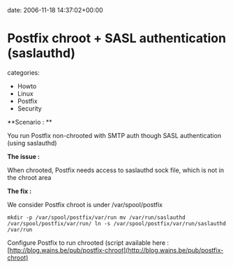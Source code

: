 


date: 2006-11-18 14:37:02+00:00


# Postfix chroot + SASL authentication (saslauthd)

categories:
- Howto
- Linux
- Postfix
- Security


**Scenario : **

You run Postfix non-chrooted with SMTP auth though SASL authentication (using saslauthd)

**The issue :**

When chrooted, Postfix needs access to saslauthd sock file, which is not in the chroot area

**The fix :**

<!-- more -->

We consider Postfix chroot is under /var/spool/postfix

`mkdir -p /var/spool/postfix/var/run
mv /var/run/saslauthd /var/spool/postfix/var/run/
ln -s /var/spool/postfix/var/run/saslauthd /var/run`

Configure Postfix to run chrooted (script available here : [http://blog.wains.be/pub/postfix-chroot](http://blog.wains.be/pub/postfix-chroot)


